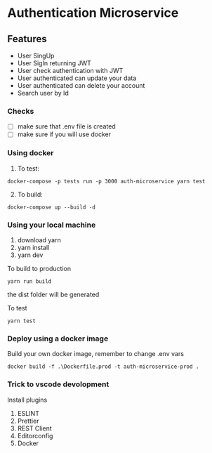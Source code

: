 # Authentication Microservice

## Features

* User SingUp
* User SigIn returning JWT
* User check authentication with JWT
* User authenticated can update your data
* User authenticated can delete your account
* Search user by Id

### Checks

- [ ] make sure that .env file is created
- [ ] make sure if you will use docker

### Using docker

1. To test:

``` docker-compose -p tests run -p 3000 auth-microservice yarn test ```

2. To build:

``` docker-compose up --build -d ```

### Using your local machine

1. download yarn
2. yarn install
3. yarn dev

To build to production

``` yarn run build ```

the dist folder will be generated


To test

``` yarn test ```


### Deploy using a docker image

Build your own docker image, remember to change .env vars

``` docker build -f .\Dockerfile.prod -t auth-microservice-prod . ```

### Trick to vscode devolopment

Install plugins
1. ESLINT
2. Prettier
3. REST Client
4. Editorconfig
5. Docker
